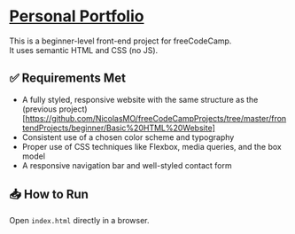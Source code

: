 # [Personal Portfolio](https://roadmap.sh/projects/portfolio-website)

This is a beginner-level front-end project for freeCodeCamp.  
It uses semantic HTML and CSS (no JS).

## ✅ Requirements Met
- A fully styled, responsive website with the same structure as the (previous project)[https://github.com/NicolasMO/freeCodeCampProjects/tree/master/frontendProjects/beginner/Basic%20HTML%20Website]
- Consistent use of a chosen color scheme and typography
- Proper use of CSS techniques like Flexbox, media queries, and the box model
- A responsive navigation bar and well-styled contact form

## 📥 How to Run
Open `index.html` directly in a browser.
